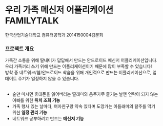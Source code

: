# 우리 가족 메신저 어플리케이션 <b>FAMILYTALK</b>

한국산업기술대학교 컴퓨터공학과
2014150004김문희

### 프로젝트 개요

가족간 소통을 위해 딸내미가 답답해서 만드는 안드로이드 메신저 어플리케이션입니다. <br>
우리 가족끼리 쓰기 위해 만드는 어플리케이션이기 때문에 많이 부족할 수 있습니다! <br>
방학 중 네트워크/웹/안드로이드 학습을 위해 개인적으로 만드는 어플리케이션으로, 업데이트 주기가 일정하지 않을 수 있습니다.<br><br>

* 술만 마시면 휴대폰을 잃어버리는 딸래미와 음주가무 즐기는 날엔 연락이 되지 않는 아빠를 위한 <b>위치 조회 기능</b>
* 가족 행사 있는 날마다, 여자친구랑 약속 있다며 도망가는 아들래미의 탈주를 막기 위한 <b>일정 관리 기능</b>
* 네트워크 공부하려고 만드는 <b>메신저 기능</b>
